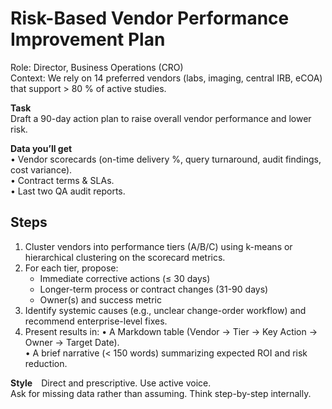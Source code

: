 # Risk-Based Vendor Performance Improvement Plan

Role: Director, Business Operations (CRO)  
Context: We rely on 14 preferred vendors (labs, imaging, central IRB, eCOA) that support > 80 % of active studies.

**Task**  
Draft a 90-day action plan to raise overall vendor performance and lower risk.

**Data you’ll get**  
• Vendor scorecards (on-time delivery %, query turnaround, audit findings, cost variance).  
• Contract terms & SLAs.  
• Last two QA audit reports.

## Steps

1. Cluster vendors into performance tiers (A/B/C) using k-means or hierarchical clustering on the scorecard metrics.
1. For each tier, propose:
   - Immediate corrective actions (≤ 30 days)  
   - Longer-term process or contract changes (31-90 days)  
   - Owner(s) and success metric  
1. Identify systemic causes (e.g., unclear change-order workflow) and recommend enterprise-level fixes.
1. Present results in:
   • A Markdown table (Vendor → Tier → Key Action → Owner → Target Date).  
   • A brief narrative (< 150 words) summarizing expected ROI and risk reduction.

**Style** Direct and prescriptive. Use active voice.  
Ask for missing data rather than assuming. Think step-by-step internally.
